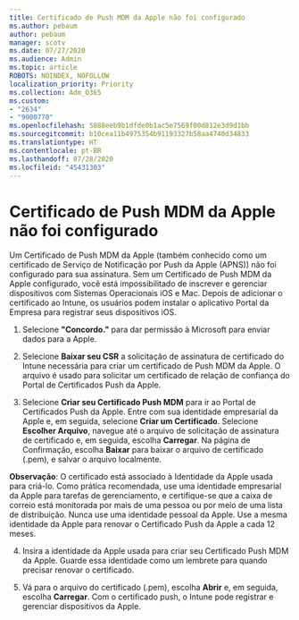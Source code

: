 ```yaml
---
title: Certificado de Push MDM da Apple não foi configurado
ms.author: pebaum
author: pebaum
manager: scotv
ms.date: 07/27/2020
ms.audience: Admin
ms.topic: article
ROBOTS: NOINDEX, NOFOLLOW
localization_priority: Priority
ms.collection: Adm_O365
ms.custom:
- "2634"
- "9000770"
ms.openlocfilehash: 5888eeb9b1dfde0b1ac5e7569f00d812e3d9d1bb
ms.sourcegitcommit: b10cea11b4975354b91193327b58aa4740d34833
ms.translationtype: HT
ms.contentlocale: pt-BR
ms.lasthandoff: 07/28/2020
ms.locfileid: "45431303"
---
```

# <a name="apple-mdm-push-certificate-has-not-been-set-up"></a>Certificado de Push MDM da Apple não foi configurado

Um Certificado de Push MDM da Apple (também conhecido como um certificado de Serviço de Notificação por Push da Apple (APNS)) não foi configurado para sua assinatura. Sem um Certificado de Push MDM da Apple configurado, você está impossibilitado de inscrever e gerenciar dispositivos com Sistemas Operacionais iOS e Mac. Depois de adicionar o certificado ao Intune, os usuários podem instalar o aplicativo Portal da Empresa para registrar seus dispositivos iOS.

1. Selecione **"Concordo."** para dar permissão à Microsoft para enviar dados para a Apple.

2. Selecione **Baixar seu CSR** a solicitação de assinatura de certificado do Intune necessária para criar um certificado de Push MDM da Apple. O arquivo é usado para solicitar um certificado de relação de confiança do Portal de Certificados Push da Apple.

3. Selecione **Criar seu Certificado Push MDM** para ir ao Portal de Certificados Push da Apple. Entre com sua identidade empresarial da Apple e, em seguida, selecione **Criar um Certificado**. Selecione **Escolher Arquivo**, navegue até o arquivo de solicitação de assinatura de certificado e, em seguida, escolha **Carregar**. Na página de Confirmação, escolha **Baixar** para baixar o arquivo de certificado (.pem), e salvar o arquivo localmente.
 
**Observação**: O certificado está associado à Identidade da Apple usada para criá-lo. Como prática recomendada, use uma identidade empresarial da Apple para tarefas de gerenciamento, e certifique-se que a caixa de correio está monitorada por mais de uma pessoa ou por meio de uma lista de distribuição. Nunca use uma identidade pessoal da Apple. Use a mesma identidade da Apple para renovar o Certificado Push da Apple a cada 12 meses.
 
4. Insira a identidade da Apple usada para criar seu Certificado Push MDM da Apple. Guarde essa identidade como um lembrete para quando precisar renovar o certificado.

5. Vá para o arquivo do certificado (.pem), escolha **Abrir** e, em seguida, escolha **Carregar**. Com o certificado push, o Intune pode registrar e gerenciar dispositivos da Apple.